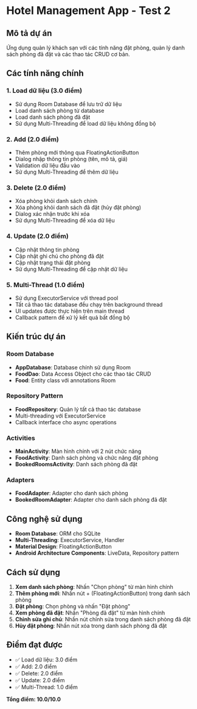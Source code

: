 # Hotel Management App - Test 2

## Mô tả dự án
Ứng dụng quản lý khách sạn với các tính năng đặt phòng, quản lý danh sách phòng đã đặt và các thao tác CRUD cơ bản.

## Các tính năng chính

### 1. Load dữ liệu (3.0 điểm)
- Sử dụng Room Database để lưu trữ dữ liệu
- Load danh sách phòng từ database
- Load danh sách phòng đã đặt
- Sử dụng Multi-Threading để load dữ liệu không đồng bộ

### 2. Add (2.0 điểm)
- Thêm phòng mới thông qua FloatingActionButton
- Dialog nhập thông tin phòng (tên, mô tả, giá)
- Validation dữ liệu đầu vào
- Sử dụng Multi-Threading để thêm dữ liệu

### 3. Delete (2.0 điểm)
- Xóa phòng khỏi danh sách chính
- Xóa phòng khỏi danh sách đã đặt (hủy đặt phòng)
- Dialog xác nhận trước khi xóa
- Sử dụng Multi-Threading để xóa dữ liệu

### 4. Update (2.0 điểm)
- Cập nhật thông tin phòng
- Cập nhật ghi chú cho phòng đã đặt
- Cập nhật trạng thái đặt phòng
- Sử dụng Multi-Threading để cập nhật dữ liệu

### 5. Multi-Thread (1.0 điểm)
- Sử dụng ExecutorService với thread pool
- Tất cả thao tác database đều chạy trên background thread
- UI updates được thực hiện trên main thread
- Callback pattern để xử lý kết quả bất đồng bộ

## Kiến trúc dự án

### Room Database
- **AppDatabase**: Database chính sử dụng Room
- **FoodDao**: Data Access Object cho các thao tác CRUD
- **Food**: Entity class với annotations Room

### Repository Pattern
- **FoodRepository**: Quản lý tất cả thao tác database
- Multi-threading với ExecutorService
- Callback interface cho async operations

### Activities
- **MainActivity**: Màn hình chính với 2 nút chức năng
- **FoodActivity**: Danh sách phòng và chức năng đặt phòng
- **BookedRoomsActivity**: Danh sách phòng đã đặt

### Adapters
- **FoodAdapter**: Adapter cho danh sách phòng
- **BookedRoomAdapter**: Adapter cho danh sách phòng đã đặt

## Công nghệ sử dụng

- **Room Database**: ORM cho SQLite
- **Multi-Threading**: ExecutorService, Handler
- **Material Design**: FloatingActionButton
- **Android Architecture Components**: LiveData, Repository pattern

## Cách sử dụng

1. **Xem danh sách phòng**: Nhấn "Chọn phòng" từ màn hình chính
2. **Thêm phòng mới**: Nhấn nút + (FloatingActionButton) trong danh sách phòng
3. **Đặt phòng**: Chọn phòng và nhấn "Đặt phòng"
4. **Xem phòng đã đặt**: Nhấn "Phòng đã đặt" từ màn hình chính
5. **Chỉnh sửa ghi chú**: Nhấn nút chỉnh sửa trong danh sách phòng đã đặt
6. **Hủy đặt phòng**: Nhấn nút xóa trong danh sách phòng đã đặt

## Điểm đạt được

- ✅ Load dữ liệu: 3.0 điểm
- ✅ Add: 2.0 điểm  
- ✅ Delete: 2.0 điểm
- ✅ Update: 2.0 điểm
- ✅ Multi-Thread: 1.0 điểm

**Tổng điểm: 10.0/10.0** 